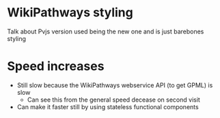 # WikiPathways styling
Talk about Pvjs version used being the new one and is just barebones styling

# Speed increases
- Still slow because the WikiPathways webservice API (to get GPML) is slow
  - Can see this from the general speed decease on second visit
- Can make it faster still by using stateless functional components

